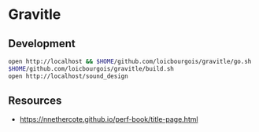 # Gravitle


## Development
```sh
open http://localhost && $HOME/github.com/loicbourgois/gravitle/go.sh
$HOME/github.com/loicbourgois/gravitle/build.sh
open http://localhost/sound_design
```

## Resources
- https://nnethercote.github.io/perf-book/title-page.html
